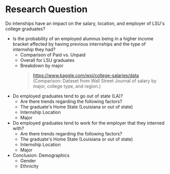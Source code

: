 # Research Question

Do intenships have an impact on the salary, location, and employer of LSU's college graduates?
* Is the probability of an employed alumnus being in a higher income bracket affected by having previous internships and the type of internship they had?  
  + Comparison of Paid vs. Unpaid
   - Overall for LSU graduates  
   - Breakdown by major  
      > https://www.kaggle.com/wsj/college-salaries/data  
      (Comparison: Dataset from Wall Street Journal of salary by major, college type, and region.)   
* Do employed graduates tend to go out of state (LA)?  
   + Are there trends regarding the following factors?
    - The graduate's Home State (Louisiana or out of state)
    - Internship Location
    - Major
* Do employed graduates tend to work for the employer that they interned with?  
   + Are there trends regarding the following factors?
    - The graduate's Home State (Louisiana or out of state)
    - Internship Location
    - Major
* Conclusion: Demographics
    + Gender
    + Ethnicity
    
